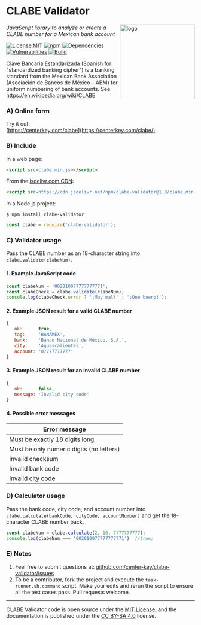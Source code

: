 # CLABE Validator
<img src=https://centerkey.com/graphics/center-key-logo.svg align=right width=200 alt=logo>

_JavaScript library to analyze or create a CLABE number for a Mexican bank account_

[![License:MIT](https://img.shields.io/badge/License-MIT-blue.svg)](https://github.com/center-key/clabe-validator/blob/master/LICENSE.txt)
[![npm](https://img.shields.io/npm/v/clabe-validator.svg)](https://www.npmjs.com/package/clabe-validator)
[![Dependencies](https://david-dm.org/center-key/clabe-validator/status.svg)](https://david-dm.org/center-key/clabe-validator)
[![Vulnerabilities](https://snyk.io/test/github/center-key/clabe-validator/badge.svg)](https://snyk.io/test/github/center-key/clabe-validator)
[![Build](https://travis-ci.org/center-key/clabe-validator.svg)](https://travis-ci.org/center-key/clabe-validator)

Clave Bancaria Estandarizada (Spanish for "standardized banking cipher") is a banking
standard from the Mexican Bank Association (Asociación de Bancos de México &ndash; ABM) for
uniform numbering of bank accounts.  See: https://en.wikipedia.org/wiki/CLABE

### A) Online form
Try it out:<br>
[https://centerkey.com/clabe](https://centerkey.com/clabe/)

### B) Include
In a web page:
```html
<script src=clabe.min.js></script>
```

From the [jsdelivr.com CDN](https://www.jsdelivr.com/package/npm/clabe-validator):
```html
<script src=https://cdn.jsdelivr.net/npm/clabe-validator@1.0/clabe.min.js></script>
```

In a Node.js project:
```shell
$ npm install clabe-validator
```
```javascript
const clabe = require('clabe-validator');
```

### C) Validator usage
Pass the CLABE number as an 18-character string into `clabe.validate(clabeNum)`.

#### 1. Example JavaScript code
```javascript
const clabeNum = '002010077777777771';
const clabeCheck = clabe.validate(clabeNum);
console.log(clabeCheck.error ? '¡Muy mal!' : '¡Que bueno!');
```

#### 2. Example JSON result for a valid CLABE number
```javascript
{
   ok:      true,
   tag:     'BANAMEX',
   bank:    'Banco Nacional de México, S.A.',
   city:    'Aguascalientes',
   account: '07777777777'
}
```

#### 3. Example JSON result for an invalid CLABE number
```javascript
{
   ok:      false,
   message: 'Invalid city code'
}
```

#### 4. Possible error messages
| Error message                            |
| ---------------------------------------- |
| Must be exactly 18 digits long           |
| Must be only numeric digits (no letters) |
| Invalid checksum                         |
| Invalid bank code                        |
| Invalid city code                        |

### D) Calculator usage
Pass the bank code, city code, and account number into `clabe.calculate(bankCode, cityCode, accountNumber)` and get the 18-character CLABE number back.

```javascript
const clabeNum = clabe.calculate(2, 10, 7777777777);
console.log(clabeNum === '002010077777777771')  //true;
```

### E) Notes
1. Feel free to submit questions at:
[github.com/center-key/clabe-validator/issues](https://github.com/center-key/clabe-validator/issues)
1. To be a contributor, fork the project and execute the `task-runner.sh.command` script.  Make
your edits and rerun the script to ensure all the test cases pass.  Pull requests welcome.

---
CLABE Validator code is open source under the [MIT License](LICENSE.txt),
and the documentation is published under the
[CC BY-SA 4.0](https://creativecommons.org/licenses/by-sa/4.0) license.
